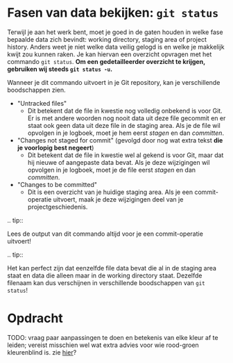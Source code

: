 # Fasen van data bekijken: `git status`
Terwijl je aan het werk bent, moet je goed in de gaten houden in welke fase bepaalde data zich bevindt: working directory, staging area of project history. Anders weet je niet welke data veilig gelogd is en welke je makkelijk kwijt zou kunnen raken. Je kan hiervan een overzicht opvragen met het commando `git status`. **Om een gedetailleerder overzicht te krijgen, gebruiken wij steeds `git status -u`.**

Wanneer je dit commando uitvoert in je Git repository, kan je verschillende boodschappen zien.

* "Untracked files"
  * Dit betekent dat de file in kwestie nog volledig onbekend is voor Git. Er is met andere woorden nog nooit data uit deze file gecommit en er staat ook geen data uit deze file in de staging area. Als je de file wil opvolgen in je logboek, moet je hem eerst *stagen* en dan *committen*.
* "Changes not staged for commit" (gevolgd door nog wat extra tekst **die je voorlopig best negeert**)
  * Dit betekent dat de file in kwestie wel al gekend is voor Git, maar dat hij nieuwe of aangepaste data bevat. Als je deze wijzigingen wil opvolgen in je logboek, moet je de file eerst *stagen* en dan *committen*.
* "Changes to be committed"
  * Dit is een overzicht van je huidige staging area. Als je een commit-operatie uitvoert, maak je deze wijzigingen deel van je projectgeschiedenis.

.. tip::

   Lees de output van dit commando altijd voor je een commit-operatie uitvoert!

.. tip::

   Het kan perfect zijn dat eenzelfde file data bevat die al in de staging area staat en data die alleen maar in de working directory staat. Dezelfde filenaam kan dus verschijnen in verschillende boodschappen van `git status`!

# Opdracht
TODO: vraag paar aanpassingen te doen en betekenis van elke kleur af te leiden; vereist misschien wel wat extra advies voor wie rood-groen kleurenblind is. zie [hier](https://ericasadun.com/2018/07/19/are-you-red-green-color-blind-how-do-you-handle-git-color-coding/)?
